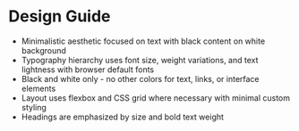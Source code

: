 # Design Guide

- Minimalistic aesthetic focused on text with black content on white background
- Typography hierarchy uses font size, weight variations, and text lightness with browser default fonts
- Black and white only - no other colors for text, links, or interface elements
- Layout uses flexbox and CSS grid where necessary with minimal custom styling
- Headings are emphasized by size and bold text weight